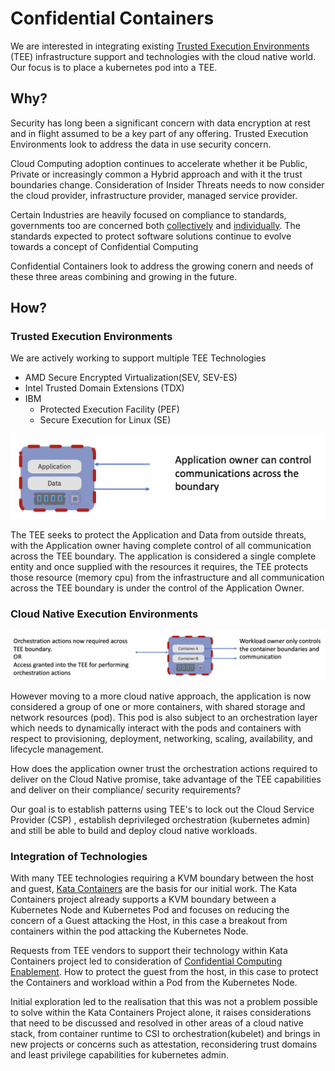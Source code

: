 
# Confidential Containers
We are interested in integrating existing [Trusted Execution Environments](https://en.wikipedia.org/wiki/Trusted_execution_environment) (TEE) 
infrastructure support and technologies with the cloud native world. Our focus is to place a kubernetes pod into a TEE. 

## Why?
Security has long been a significant concern with data encryption at rest and in flight assumed to be a key part of any offering.
Trusted Execution Environments look to address the data in use security concern.

Cloud Computing adoption continues to accelerate whether it be Public, Private or increasingly common a Hybrid approach
and with it the trust boundaries change. Consideration of Insider Threats needs to now consider the cloud provider,
infrastructure provider, managed service provider.

Certain Industries are heavily focused on compliance to standards, governments too are concerned both [collectively](https://www.un.org/counterterrorism/cybersecurity)
and [individually](https://www.whitehouse.gov/briefing-room/presidential-actions/2021/05/12/executive-order-on-improving-the-nations-cybersecurity/).
The standards expected to protect software solutions continue to evolve towards a concept of Confidential Computing

Confidential Containers look to address the growing conern and needs of these three areas combining and growing in the future.

## How?
### Trusted Execution Environments 

We are actively working to support multiple TEE Technologies
- AMD Secure Encrypted Virtualization(SEV, SEV-ES)
- Intel Trusted Domain Extensions (TDX)
- IBM 
  - Protected Execution Facility (PEF)
  - Secure Execution for Linux (SE)


![TEE Protects an application](./images/ApplicationTEEProtection.png)

The TEE seeks to protect the Application and Data from outside threats, with the Application owner having complete control 
of all communication across the TEE boundary. The application is considered a single complete entity and once supplied with the
resources it requires, the TEE protects those resource (memory cpu) from the infrastructure and all communication across 
the TEE boundary is under the control of the Application Owner.

### Cloud Native Execution Environments
![TEE protects an orchestrated pod](./images/CloudNativeTEEProtection.png)

However moving to a more cloud native approach, the application is now considered a group of one or more containers, 
with shared storage and network resources (pod). This pod is also subject to an orchestration layer which needs to dynamically 
interact with the pods and containers with respect to provisioning, deployment, networking, scaling, availability, and
lifecycle management.

How does the application owner trust the orchestration actions required to deliver on the Cloud Native promise,
take advantage of the TEE capabilities and deliver on their compliance/ security requirements?

Our goal is to establish patterns using TEE's to lock out the Cloud Service Provider (CSP) , establish deprivileged 
orchestration (kubernetes admin) and still be able to build and deploy cloud native workloads.

### Integration of Technologies
With many TEE technologies requiring a KVM boundary between the host and guest, [Kata Containers](https://katacontainers.io/)
are the basis for our initial work. The Kata Containers project already supports a KVM boundary between a Kubernetes Node and Kubernetes Pod
and focuses on reducing the concern of a Guest attacking the Host, in this case a breakout from containers within the pod attacking the Kubernetes Node.

Requests from TEE vendors to support their technology within Kata Containers project led to consideration of
[Confidential Computing Enablement](https://github.com/kata-containers/kata-containers/issues/1332). How to protect 
the guest from the host, in this case to protect the Containers and workload within a Pod from the Kubernetes Node.

Initial exploration led to the realisation that this was not a problem possible to solve within the Kata 
Containers Project alone, it raises considerations that need to be discussed and resolved in other areas of a cloud native stack, from 
container runtime to CSI to orchestration(kubelet) and brings in new projects or concerns such as attestation, reconsidering trust 
domains and least privilege capabilities for kubernetes admin.

